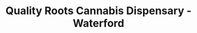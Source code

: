 ---
title: "Quality Roots Cannabis Dispensary - Waterford"
url: /waterford-township/quality-roots-cannabis-dispensary-waterford/
shop: cannabis
---